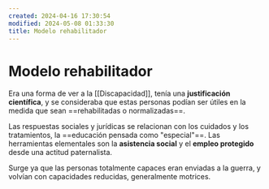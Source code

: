 ```yaml
---
created: 2024-04-16 17:30:54
modified: 2024-05-08 01:33:30
title: Modelo rehabilitador
---
```


# Modelo rehabilitador

Era una forma de ver a la [[Discapacidad]], tenía una **justificación científica**, y se consideraba que estas personas podían ser útiles en la medida que sean ==rehabilitadas o normalizadas==.

Las respuestas sociales y jurídicas se relacionan con los cuidados y los tratamientos, la ==educación pensada como "especial"==. Las herramientas elementales son la **asistencia social** y el **empleo protegido** desde una actitud paternalista.

Surge ya que las personas totalmente capaces eran enviadas a la guerra, y volvían con capacidades reducidas, generalmente motrices.
